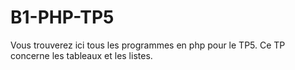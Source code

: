 # B1-PHP-TP5
Vous trouverez ici tous les programmes en php pour le TP5.
Ce TP concerne les tableaux et les listes.
